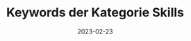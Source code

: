 ---
title: Keywords der Kategorie Skills
info: Stepstone Ausschreibungen Medieninformatik
date: 2023-02-23
urlRohdaten: https://www.icloud.com/numbers/081c88uajx_jMSe1xn_mRyAiQ#stellenausschreibungen
urlVisualisation: https://voyant-tools.org/?corpus=f978ba7ac47e5b80be21f73a89ff6c58&panels=cirrus,reader,trends,summary,contexts
size: 52
layout: image.11ty.js
---